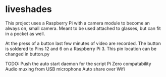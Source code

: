 # liveshades

This project uses a Raspberry Pi with a camera module to become an always on, small camera. 
Meant to be used attached to glasses, but can fit in a pocket as well.

At the press of a button last few minutes of video are recorded. 
The button is soldered to Pins 12 and 6 on a Raspberry Pi 3. 
This pin location can be changed in button.py

TODO: 
Push the auto start daemon for the script 
Pi Zero compatability 
Audio muxing from USB microphone 
Auto share over Wifi

